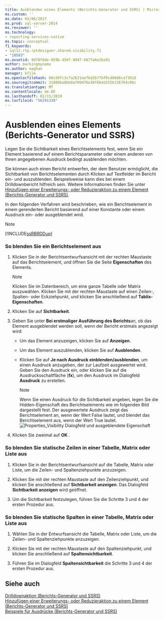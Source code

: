 ```yaml
---
title: Ausblenden eines Elements (Berichts-Generator und SSRS) | Microsoft-Dokumentation
ms.custom: ''
ms.date: 03/06/2017
ms.prod: sql-server-2014
ms.reviewer: ''
ms.technology:
- reporting-services-native
ms.topic: conceptual
f1_keywords:
- sql12.rtp.rptdesigner.shared.visibility.f1
- "10503"
ms.assetid: 9d78f8de-959b-456f-8947-687fa6e2ba91
author: markingmyname
ms.author: maghan
manager: kfile
ms.openlocfilehash: b0cd9fc3c7a2621aef6d2b77bf0cd80d6ca73916
ms.sourcegitcommit: 31800ba0bb0af09476e38f6b4d155b136764c06c
ms.translationtype: MT
ms.contentlocale: de-DE
ms.lasthandoff: 02/15/2019
ms.locfileid: "56291338"
---
```

# <a name="hide-an-item-report-builder-and-ssrs"></a>Ausblenden eines Elements (Berichts-Generator und SSRS)
  Legen Sie die Sichtbarkeit eines Berichtselements fest, wenn Sie ein Element basierend auf einem Berichtsparameter oder einem anderen von Ihnen angegebenen Ausdruck bedingt ausblenden möchten.  
  
 Sie können auch einen Bericht entwerfen, der dem Benutzer ermöglicht, die Sichtbarkeit von Berichtselementen durch Klicken auf Textfelder im Bericht ein- und auszublenden. Beispielsweise kann dies bei einem Drilldownbericht hilfreich sein. Weitere Informationen finden Sie unter [Hinzufügen einer Erweiterungs- oder Reduzieraktion zu einem Element &#40;Berichts-Generator und SSRS&#41;](../report-design/add-an-expand-or-collapse-action-to-an-item-report-builder-and-ssrs.md).  
  
 In den folgenden Verfahren wird beschrieben, wie ein Berichtselement in einem gerenderten Bericht basierend auf einer Konstante oder einem Ausdruck ein- oder ausgeblendet wird.  
  
> [!NOTE]  
>  [!INCLUDE[ssRBRDDup](../../includes/ssrbrddup-md.md)]  
  
### <a name="to-hide-a-report-item"></a>So blenden Sie ein Berichtselement aus  
  
1.  Klicken Sie in der Berichtsentwurfsansicht mit der rechten Maustaste auf das Berichtselement, und öffnen Sie die Seite **Eigenschaften** des Elements.  
  
    > [!NOTE]  
    >  Klicken Sie im Datenbereich, um eine ganze Tabelle oder Matrix auszuwählen. Klicken Sie mit der rechten Maustaste auf einen Zeilen-, Spalten- oder Eckziehpunkt, und klicken Sie anschließend auf **Tablix-Eigenschaften**.  
  
2.  Klicken Sie auf **Sichtbarkeit**.  
  
3.  Geben Sie unter **Bei erstmaliger Ausführung des Berichts**an, ob das Element ausgeblendet werden soll, wenn der Bericht erstmals angezeigt wird:  
  
    -   Um das Element anzuzeigen, klicken Sie auf **Anzeigen**.  
  
    -   Um das Element auszublenden, klicken Sie auf **Ausblenden**.  
  
    -   Klicken Sie auf **Je nach Ausdruck einblenden/ausblenden**, um einen Ausdruck anzugeben, der zur Laufzeit ausgewertet wird. Geben Sie den Ausdruck ein, oder klicken Sie auf die Ausdrucksschaltfläche (**fx**), um den Ausdruck im Dialogfeld **Ausdruck** zu erstellen.  
  
        > [!NOTE]  
        >  Wenn Sie einen Ausdruck für die Sichtbarkeit angeben, legen Sie die Hidden-Eigenschaft des Berichtselements wie im folgenden Bild dargestellt fest. Der ausgewertete Ausdruck zeigt das Berichtselement an, wenn der Wert False lautet, und blendet das Berichtselement aus, wenn der Wert True lautet.   
        > ![Properties_Visibility Dialogfeld und ausgeblendete Eigenschaft](../media/hiddenproperty-propertiesvisibility.png "Properties_Visibility dialog and Hidden property")  
  
4.  Klicken Sie zweimal auf **OK** .  
  
### <a name="to-hide-static-rows-in-a-table-matrix-or-list"></a>So blenden Sie statische Zeilen in einer Tabelle, Matrix oder Liste aus  
  
1.  Klicken Sie in der Berichtsentwurfsansicht auf die Tabelle, Matrix oder Liste, um die Zeilen- und Spaltenziehpunkte anzuzeigen.  
  
2.  Klicken Sie mit der rechten Maustaste auf den Zeilenziehpunkt, und klicken Sie anschließend auf **Sichtbarkeit anzeigen**. Das Dialogfeld **Sichtbarkeit anzeigen** wird geöffnet.  
  
3.  Um die Sichtbarkeit festzulegen, führen Sie die Schritte 3 und 4 der ersten Prozedur aus.  
  
### <a name="to-hide-static-columns-in-a-table-matrix-or-list"></a>So blenden Sie statische Spalten in einer Tabelle, Matrix oder Liste aus  
  
1.  Wählen Sie in der Entwurfsansicht die Tabelle, Matrix oder Liste, um die Zeilen- und Spaltenziehpunkte anzuzeigen.  
  
2.  Klicken Sie mit der rechten Maustaste auf den Spaltenziehpunkt, und klicken Sie anschließend auf **Spaltensichtbarkeit**.  
  
3.  Führen Sie im Dialogfeld **Spaltensichtbarkeit** die Schritte 3 und 4 der ersten Prozedur aus.  
  
## <a name="see-also"></a>Siehe auch  
 [Drilldownaktion &#40;Berichts-Generator und SSRS&#41;](../report-design/drilldown-action-report-builder-and-ssrs.md)   
 [Hinzufügen einer Erweiterungs- oder Reduzieraktion zu einem Element &#40;Berichts-Generator und SSRS&#41;](../report-design/add-an-expand-or-collapse-action-to-an-item-report-builder-and-ssrs.md)   
 [Beispiele für Ausdrücke &#40;Berichts-Generator und SSRS&#41;](../report-design/expression-examples-report-builder-and-ssrs.md)  
  
  
